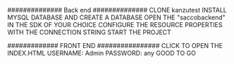 ##############  Back end ##############
CLONE kanzutest
INSTALL MYSQL DATABASE AND CREATE A DATABASE
OPEN THE "saccobackend" IN THE SDK OF YOUR CHOICE
CONFIGURE THE RESOURCE PROPERTIES WITH THE CONNECTION STRING
START THE PROJECT

############# FRONT END ################
CLICK TO OPEN THE INDEX.HTML
USERNAME:  Admin
PASSWORD: any
GOOD TO GO
